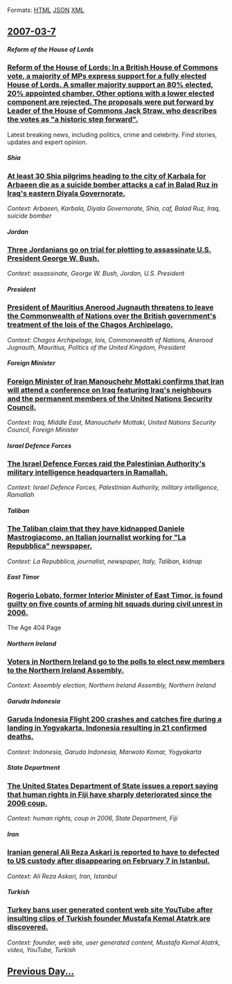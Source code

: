
Formats: [HTML](2007/03/7/index.html)  [JSON](2007/03/7/index.json)  [XML](2007/03/7/index.xml)  

## [2007-03-7](/news/2007/03/7/index.md)

##### Reform of the House of Lords
### [ Reform of the House of Lords: In a British House of Commons vote, a majority of MPs express support for a fully elected House of Lords. A smaller majority support an 80% elected, 20% appointed chamber. Other options with a lower elected component are rejected. The proposals were put forward by Leader of the House of Commons Jack Straw, who describes the votes as "a historic step forward". ](/news/2007/03/7/reform-of-the-house-of-lords-in-a-british-house-of-commons-vote-a-majority-of-mps-express-support-for-a-fully-elected-house-of-lords-a-s.md)
Latest breaking news, including politics, crime and celebrity. Find stories, updates and expert opinion.

##### Shia
### [ At least 30 Shia pilgrims heading to the city of Karbala for Arbaeen die as a suicide bomber attacks a caf in Balad Ruz in Iraq's eastern Diyala Governorate. ](/news/2007/03/7/at-least-30-shia-pilgrims-heading-to-the-city-of-karbala-for-arbaeen-die-as-a-suicide-bomber-attacks-a-cafe-in-balad-ruz-in-iraq-s-eastern.md)
_Context: Arbaeen, Karbala, Diyala Governorate, Shia, caf, Balad Ruz, Iraq, suicide bomber_

##### Jordan
### [ Three Jordanians go on trial for plotting to assassinate U.S. President George W. Bush. ](/news/2007/03/7/three-jordanians-go-on-trial-for-plotting-to-assassinate-u-s-president-george-w-bush.md)
_Context: assassinate, George W. Bush, Jordan, U.S. President_

##### President
### [ President of Mauritius Anerood Jugnauth threatens to leave the Commonwealth of Nations over the British government's treatment of the lois of the Chagos Archipelago. ](/news/2007/03/7/president-of-mauritius-anerood-jugnauth-threatens-to-leave-the-commonwealth-of-nations-over-the-british-government-s-treatment-of-the-ilois.md)
_Context: Chagos Archipelago, lois, Commonwealth of Nations, Anerood Jugnauth, Mauritius, Politics of the United Kingdom, President_

##### Foreign Minister
### [ Foreign Minister of Iran Manouchehr Mottaki confirms that Iran will attend a conference on Iraq featuring Iraq's neighbours and the permanent members of the United Nations Security Council. ](/news/2007/03/7/foreign-minister-of-iran-manouchehr-mottaki-confirms-that-iran-will-attend-a-conference-on-iraq-featuring-iraq-s-neighbours-and-the-permane.md)
_Context: Iraq, Middle East, Manouchehr Mottaki, United Nations Security Council, Foreign Minister_

##### Israel Defence Forces
### [ The Israel Defence Forces raid the Palestinian Authority's military intelligence headquarters in Ramallah. ](/news/2007/03/7/the-israel-defence-forces-raid-the-palestinian-authority-s-military-intelligence-headquarters-in-ramallah.md)
_Context: Israel Defence Forces, Palestinian Authority, military intelligence, Ramallah_

##### Taliban
### [ The Taliban claim that they have kidnapped Daniele Mastrogiacomo, an Italian journalist working for "La Repubblica" newspaper. ](/news/2007/03/7/the-taliban-claim-that-they-have-kidnapped-daniele-mastrogiacomo-an-italian-journalist-working-for-la-repubblica-newspaper.md)
_Context: La Repubblica, journalist, newspaper, Italy, Taliban, kidnap_

##### East Timor
### [ Rogerio Lobato, former Interior Minister of East Timor, is found guilty on five counts of arming hit squads during civil unrest in 2006. ](/news/2007/03/7/rogerio-lobato-former-interior-minister-of-east-timor-is-found-guilty-on-five-counts-of-arming-hit-squads-during-civil-unrest-in-2006.md)
The Age 404 Page

##### Northern Ireland
### [ Voters in Northern Ireland go to the polls to elect new members to the Northern Ireland Assembly. ](/news/2007/03/7/voters-in-northern-ireland-go-to-the-polls-to-elect-new-members-to-the-northern-ireland-assembly.md)
_Context: Assembly election, Northern Ireland Assembly, Northern Ireland_

##### Garuda Indonesia
### [ Garuda Indonesia Flight 200 crashes and catches fire during a landing in Yogyakarta, Indonesia resulting in 21 confirmed deaths. ](/news/2007/03/7/garuda-indonesia-flight-200-crashes-and-catches-fire-during-a-landing-in-yogyakarta-indonesia-resulting-in-21-confirmed-deaths.md)
_Context: Indonesia, Garuda Indonesia, Marwoto Komar, Yogyakarta_

##### State Department
### [ The United States Department of State issues a report saying that human rights in Fiji have sharply deteriorated since the 2006 coup. ](/news/2007/03/7/the-united-states-department-of-state-issues-a-report-saying-that-human-rights-in-fiji-have-sharply-deteriorated-since-the-2006-coup.md)
_Context: human rights, coup in 2006, State Department, Fiji_

##### Iran
### [ Iranian general Ali Reza Askari is reported to have to defected to US custody after disappearing on February 7 in Istanbul.](/news/2007/03/7/iranian-general-ali-reza-askari-is-reported-to-have-to-defected-to-us-custody-after-disappearing-on-february-7-in-istanbul.md)
_Context: Ali Reza Askari, Iran, Istanbul_

##### Turkish
### [ Turkey bans user generated content web site YouTube after insulting clips of Turkish founder Mustafa Kemal Atatrk are discovered. ](/news/2007/03/7/turkey-bans-user-generated-content-web-site-youtube-after-insulting-clips-of-turkish-founder-mustafa-kemal-ataturk-are-discovered.md)
_Context: founder, web site, user generated content, Mustafa Kemal Atatrk, video, YouTube, Turkish_

## [Previous Day...](/news/2007/03/6/index.md)

